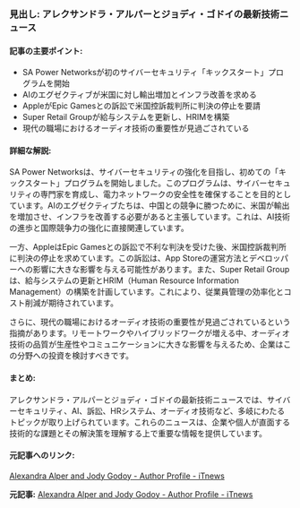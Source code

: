 ### 見出し: アレクサンドラ・アルパーとジョディ・ゴドイの最新技術ニュース

#### 記事の主要ポイント:
- SA Power Networksが初のサイバーセキュリティ「キックスタート」プログラムを開始
- AIのエグゼクティブが米国に対し輸出増加とインフラ改善を求める
- AppleがEpic Gamesとの訴訟で米国控訴裁判所に判決の停止を要請
- Super Retail Groupが給与システムを更新し、HRIMを構築
- 現代の職場におけるオーディオ技術の重要性が見過ごされている

#### 詳細な解説:
SA Power Networksは、サイバーセキュリティの強化を目指し、初めての「キックスタート」プログラムを開始しました。このプログラムは、サイバーセキュリティの専門家を育成し、電力ネットワークの安全性を確保することを目的としています。AIのエグゼクティブたちは、中国との競争に勝つために、米国が輸出を増加させ、インフラを改善する必要があると主張しています。これは、AI技術の進歩と国際競争力の強化に直接関連しています。

一方、AppleはEpic Gamesとの訴訟で不利な判決を受けた後、米国控訴裁判所に判決の停止を求めています。この訴訟は、App Storeの運営方法とデベロッパーへの影響に大きな影響を与える可能性があります。また、Super Retail Groupは、給与システムの更新とHRIM（Human Resource Information Management）の構築を計画しています。これにより、従業員管理の効率化とコスト削減が期待されています。

さらに、現代の職場におけるオーディオ技術の重要性が見過ごされているという指摘があります。リモートワークやハイブリッドワークが増える中、オーディオ技術の品質が生産性やコミュニケーションに大きな影響を与えるため、企業はこの分野への投資を検討すべきです。

#### まとめ:
アレクサンドラ・アルパーとジョディ・ゴドイの最新技術ニュースでは、サイバーセキュリティ、AI、訴訟、HRシステム、オーディオ技術など、多岐にわたるトピックが取り上げられています。これらのニュースは、企業や個人が直面する技術的な課題とその解決策を理解する上で重要な情報を提供しています。

#### 元記事へのリンク:
[Alexandra Alper and Jody Godoy - Author Profile - iTnews](リンク先URL)

**元記事:** [Alexandra Alper and Jody Godoy - Author Profile - iTnews](https://www.itnews.com.au/author/alexandra-alper-and-jody-godoy-1943889)